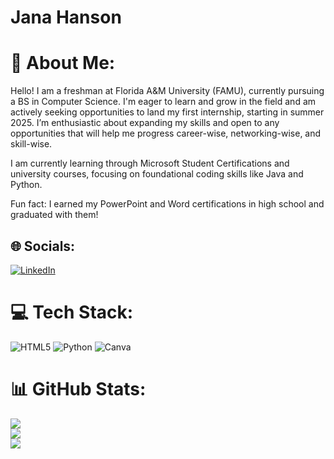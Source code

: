 # Jana Hanson 
# 💫 About Me:
Hello! I am a freshman at Florida A&M University (FAMU), currently pursuing a BS in Computer Science. I'm eager to learn and grow in the field and am actively seeking opportunities to land my first internship, starting in summer 2025. I’m enthusiastic about expanding my skills and open to any opportunities that will help me progress career-wise, networking-wise, and skill-wise.

I am currently learning through Microsoft Student Certifications and university courses, focusing on foundational coding skills like Java and Python.

Fun fact: I earned my PowerPoint and Word certifications in high school and graduated with them!

## 🌐 Socials:
[![LinkedIn](https://img.shields.io/badge/LinkedIn-%230077B5.svg?logo=linkedin&logoColor=white)](https://linkedin.com/in/www.linkedin.com/in/jana-hanson-4a6085284) 

# 💻 Tech Stack:
![HTML5](https://img.shields.io/badge/html5-%23E34F26.svg?style=for-the-badge&logo=html5&logoColor=white) ![Python](https://img.shields.io/badge/python-3670A0?style=for-the-badge&logo=python&logoColor=ffdd54) ![Canva](https://img.shields.io/badge/Canva-%2300C4CC.svg?style=for-the-badge&logo=Canva&logoColor=white)
# 📊 GitHub Stats:
![](https://github-readme-stats.vercel.app/api?username=JHanson06&theme=dark&hide_border=false&include_all_commits=false&count_private=false)<br/>
![](https://github-readme-streak-stats.herokuapp.com/?user=JHanson06&theme=dark&hide_border=false)<br/>
![](https://github-readme-stats.vercel.app/api/top-langs/?username=JHanson06&theme=dark&hide_border=false&include_all_commits=false&count_private=false&layout=compact)


